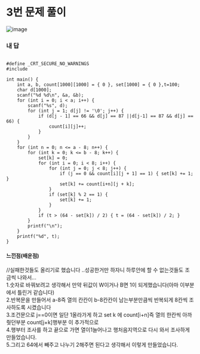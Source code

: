 # 3번 문제 풀이
![image](https://user-images.githubusercontent.com/81015704/121775882-fd61b680-cbc4-11eb-84f1-e84ab0f206a2.png)

### 내 답
<pre><code>
#define _CRT_SECURE_NO_WARNINGS
#include <stdio.h>

int main() {
	int a, b, count[1000][1000] = { 0 }, set[1000] = { 0 },t=100;
	char d[1000];
	scanf("%d %d\n", &a, &b);
	for (int i = 0; i < a; i++) {
		scanf("%s", d);
		for (int j = 1; d[j] != '\0'; j++) {
			if (d[j - 1] == 66 && d[j] == 87 ||d[j-1] == 87 && d[j] == 66) {
				count[i][j]++;
			}
		}
	}
	for (int n = 0; n <= a - 8; n++) {
		for (int k = 0; k <= b - 8; k++) {
			set[k] = 0;
			for (int i = 0; i < 8; i++) {
				for (int j = 0; j < 8; j++) {
					if (j == 0 && count[i][j + 1] == 1) { set[k] += 1; }
					set[k] += count[i+n][j + k];
				}
				if (set[k] % 2 == 1) {
					set[k] += 1;
				}
			}
			if (t > (64 - set[k]) / 2) { t = (64 - set[k]) / 2; }
		}
		printf("\n");
	}
	printf("%d", t);
}
</code></pre>


#### 느낀점(배운점)
//실패한것들도 올리기로 했습니다 ..성공한거만 하자니 하루안에 할 수 없는것들도 조금씩 나와서...<br>
1.숫자로 바꿔보려고 생각해서 만약 뒤값이 W이거나 B면 1이 되게했습니다(아마 이부분에서 틀린거 같습니다)<br>
2.반복문을 만들어서 a-8즉 열의 칸칸이 b-8칸칸이 남는부분만큼씩 반복되게 8칸씩 조사하도록 시켰습니다<br>
3.조건문으로 j==0이면 일단 1올라가게 하고 set k 에 count[i+n]즉 열의 한칸씩 아까 줫던부분 count[j+k]행부분 이 추가적으로 <br>
4.행부터 조사를 하고 끝으로 가면 열이1늘어나고 행처음지역으로 다시 와서 조사하게 만들었습니다.<br>
5.그리고 64에서 빼주고 나누기 2해주면 된다고 생각해서 이렇게 만들었습니다.<br>

